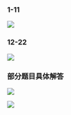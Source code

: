 ### 1-11

![](img/IMG_20220222_072659.jpg)

### 12-22
![](img/IMG20220222072630.jpg)

### 部分题目具体解答

![](img/IMG20220222072618.jpg)

![](img/IMG20220222072639.jpg)